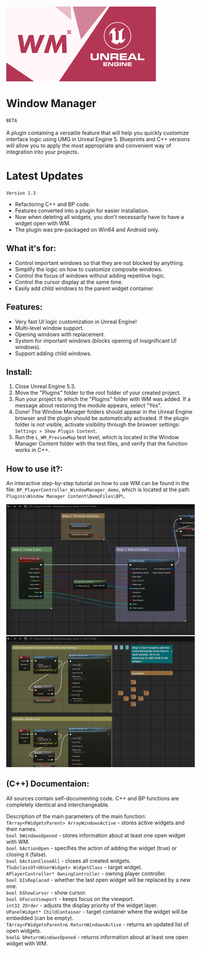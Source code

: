 ![Window Manager](./_Misc/Preview.png)

# Window Manager
`BETA`<br><br>
A plugin containing a versatile feature that will help you quickly customize interface logic using UMG in Unreal Engine 5. 
Blueprints and C++ versions will allow you to apply the most appropriate and convenient way of integration into your projects.

# Latest Updates
`Version 1.3`
- Refactoring C++ and BP code.
- Features converted into a plugin for easier installation.
- Now when deleting all widgets, you don't necessarily have to have a widget open with WM.
- The plugin was pre-packaged on Win64 and Android only.

## What it's for:
- Control important windows so that they are not blocked by anything.
- Simplify the logic on how to customize composite windows.
- Control the focus of windows without adding repetitive logic.
- Control the cursor display at the same time.
- Easily add child windows to the parent widget container.

## Features:
- Very fast UI logic customization in Unreal Engine!
- Multi-level window support.
- Opening windows with replacement.
- System for important windows (blocks opening of insignificant UI windows).
- Support adding child windows.

## Install:
1. Close Unreal Engine 5.3.
2. Move the "Plugins" folder to the root folder of your created project.
3. Run your project to which the "Plugins" folder with WM was added. If a message about restoring the module appears, select "Yes".
4. Done! The Window Manager folders should appear in the Unreal Engine browser and the plugin should be automatically activated. If the plugin folder is not visible, activate visibility through the browser settings: `Settings > Show Plugin Content`.
5. Run the `L_WM_PreviewMap` test level, which is located in the Window Manager Content folder with the test files, and verify that the function works in C++.

## How to use it?: 
An interactive step-by-step tutorial on how to use WM can be found in the file: `BP_PlayerController_WindowManager_demo`, which is located at the path `Plugins\Window Manager Content\DemoFiles\BP\`.

![Window Manager](./_Misc/Tutorial/Tutorial_1.jpg)
![Window Manager](./_Misc/Tutorial/Tutorial_2.jpg)

## (C++) Documentaion:
All sources contain self-documenting code. C++ and BP functions are completely identical and interchangeable.

Description of the main parameters of the main function:<br>
`TArray<FWidgetsParent> ArrayWindowsActive` - stores active widgets and their names.<br>
`bool bWindowsOpened` - stores information about at least one open widget with WM.<br>
`bool bActionOpen` - specifies the action of adding the widget (true) or closing it (false).<br>
`bool bActionCloseAll` - closes all created widgets.<br>
`TSubclassOf<UUserWidget> WidgetClass` - target widget.<br>
`APlayerController* OwningController` - owning player controller.<br>
`bool bIsReplaced` - whether the last open widget will be replaced by a new one.<br>
`bool bShowCursor` - show cursor.<br>
`bool bFocusViewport` - keeps focus on the viewport.<br>
`int32 ZOrder` - adjusts the display priority of the widget layer.<br>
`UPanelWidget* ChildContainer` - target container where the widget will be embedded (can be empty).<br>
`TArray<FWidgetsParent>& ReturnWindowsActive` - returns an updated list of open widgets.<br>
`bool& bReturnWindowsOpened` - returns information about at least one open widget with WM.<br>
